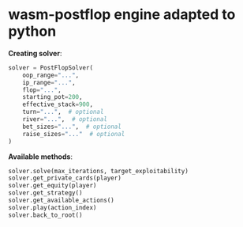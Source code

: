 # wasm-postflop engine adapted to python

**Creating solver**: 

```py
solver = PostFlopSolver(
    oop_range="...",
    ip_range="...",
    flop="...",
    starting_pot=200,
    effective_stack=900,
    turn="...",  # optional
    river="...",  # optional
    bet_sizes="...",  # optional
    raise_sizes="..."  # optional
)
```

**Available methods**:

```py
solver.solve(max_iterations, target_exploitability)
solver.get_private_cards(player)
solver.get_equity(player)
solver.get_strategy()
solver.get_available_actions()
solver.play(action_index)
solver.back_to_root()
```